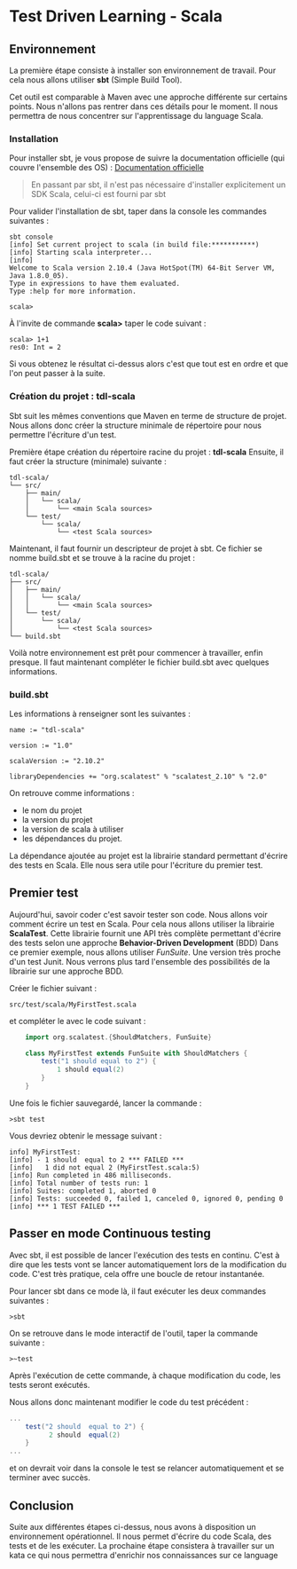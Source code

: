 # Test Driven Learning - Scala

## Environnement

La première étape consiste à installer son environnement de travail. Pour cela nous allons utiliser **sbt** (Simple Build Tool).

Cet outil est comparable à Maven avec une approche différente sur certains points. Nous n'allons pas rentrer dans ces détails pour le moment. Il nous permettra de nous concentrer sur l'apprentissage du language Scala.

### Installation

Pour installer sbt, je vous propose de suivre la documentation officielle (qui couvre l'ensemble des OS) : [Documentation officielle](http://www.scala-sbt.org/0.13/tutorial/Setup.html)

>En passant par sbt, il n'est pas nécessaire d'installer explicitement un SDK Scala, celui-ci est fourni par sbt

Pour valider l'installation de sbt, taper dans la console les commandes suivantes : 

	sbt console
	[info] Set current project to scala (in build file:***********)
	[info] Starting scala interpreter...
	[info]
	Welcome to Scala version 2.10.4 (Java HotSpot(TM) 64-Bit Server VM, Java 1.8.0_05).
	Type in expressions to have them evaluated.
	Type :help for more information.

	scala>

À l'invite de commande **scala>** taper le code suivant : 

	scala> 1+1
	res0: Int = 2

Si vous obtenez le résultat ci-dessus alors c'est que tout est en ordre et que l'on peut passer à la suite.

### Création du projet : tdl-scala

Sbt suit les mêmes conventions que Maven en terme de structure de projet. Nous allons donc créer la structure minimale de répertoire pour nous permettre l'écriture d'un test.

Première étape création du répertoire racine du projet : **tdl-scala**
Ensuite, il faut créer la structure (minimale) suivante :

```
tdl-scala/
└── src/
    ├── main/
    │   └── scala/
    │       └── <main Scala sources>
    └── test/
        └── scala/
            └── <test Scala sources>
```
Maintenant, il faut fournir un descripteur de projet à sbt. Ce fichier se nomme build.sbt et se trouve à la racine du projet : 

```
tdl-scala/
├── src/
│   ├── main/
│   │   └── scala/
│   │       └── <main Scala sources>
│   └── test/
│       └── scala/
│           └── <test Scala sources>
└── build.sbt
```		
	

Voilà notre environnement est prêt pour commencer à travailler, enfin presque. Il faut maintenant compléter le fichier build.sbt avec quelques informations.

### build.sbt

Les informations à renseigner sont les suivantes : 

	name := "tdl-scala"

	version := "1.0"

	scalaVersion := "2.10.2"

	libraryDependencies += "org.scalatest" % "scalatest_2.10" % "2.0"
	
On retrouve comme informations : 

 - le nom du projet
 - la version du projet
 - la version de scala à utiliser
 - les dépendances du projet.
 
La dépendance ajoutée au projet est la librairie standard permettant d'écrire des tests en Scala. Elle nous sera utile pour l'écriture du premier test.

## Premier test

Aujourd'hui, savoir coder c'est savoir tester son code.  Nous allons voir comment écrire un test en Scala. Pour cela nous allons utiliser la librairie **ScalaTest**. Cette librairie fournit une API très complète permettant d'écrire des tests selon une approche **Behavior-Driven Development** (BDD)
Dans ce premier exemple, nous allons utiliser *FunSuite*. Une version très proche d'un test Junit. Nous verrons plus tard l'ensemble des possibilités de la librairie sur une approche BDD.

Créer le fichier suivant : 
	
	src/test/scala/MyFirstTest.scala	

et compléter le avec le code suivant :


```scala
	import org.scalatest.{ShouldMatchers, FunSuite}

	class MyFirstTest extends FunSuite with ShouldMatchers {
		test("1 should equal to 2") {
			1 should equal(2)
		}
	}
```

Une fois le fichier sauvegardé, lancer la commande : 

	>sbt test

Vous devriez obtenir le message suivant : 

```
info] MyFirstTest:
[info] - 1 should  equal to 2 *** FAILED ***
[info]   1 did not equal 2 (MyFirstTest.scala:5)
[info] Run completed in 486 milliseconds.
[info] Total number of tests run: 1
[info] Suites: completed 1, aborted 0
[info] Tests: succeeded 0, failed 1, canceled 0, ignored 0, pending 0
[info] *** 1 TEST FAILED ***	
```


## Passer en mode Continuous testing

Avec sbt, il est possible de lancer l'exécution des tests en continu. C'est à dire que les tests vont se lancer automatiquement lors de la modification du code. C'est très pratique, cela offre une boucle de retour instantanée.

Pour lancer sbt dans ce mode là, il faut exécuter les deux commandes suivantes : 

	>sbt


On se retrouve dans le mode interactif de l'outil, taper la commande suivante : 


	>~test
	
Après l'exécution de cette commande, à chaque modification du code, les tests seront exécutés.

Nous allons donc maintenant modifier le code du test précédent : 

```scala
...
	test("2 should  equal to 2") {
          2 should  equal(2)
    }
...
```

et on devrait voir dans la console le test se relancer automatiquement et se terminer avec succès.

## Conclusion

Suite aux différentes étapes ci-dessus, nous avons à disposition un environnement opérationnel. Il nous permet d'écrire du code Scala, des tests et de les exécuter. 
La prochaine étape consistera à travailler sur un kata ce qui nous permettra d'enrichir nos connaissances sur ce language








	

	



